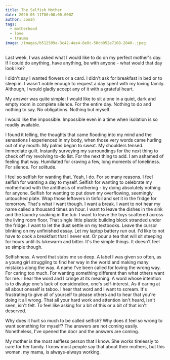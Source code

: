 ```yaml
---
title: The Selfish Mother
date: 2020-05-11T00:00:00.000Z
author: Jonah
tags:
  - motherhood
  - love
  - trauma
image: /images/b512509a-3c42-4ee4-8e8c-50cb052e7108-2040-.jpeg
---
```

Last week, I was asked what I would like to do on my perfect mother's day. If I could do anything, have anything, be with anyone - what would that day look like? 

I didn't say I wanted flowers or a card. I didn't ask for breakfast in bed or to sleep in. I wasn't noble enough to request a day spent with my loving family. Although, I would gladly accept any of it with a grateful heart.

My answer was quite simple: I would like to sit alone in a quiet, dark and empty room in complete silence. For the entire day. Nothing to do and nothing to say. No obligations. Nothing but myself.  

I would like the impossible. Impossible even in a time when isolation is so readily available. 

I found it telling, the thoughts that came flooding into my mind and the sensations I experienced in my body, when those very words came hurling out of my mouth. My palms began to sweat. My shoulders tensed. Immediate guilt. Instantly surveying my surroundings for the next thing to check off my revolving to-do list. For the next thing to add. I am ashamed of feeling that way. Humiliated for craving a few, long moments of loneliness. For silence. For solitude. 

I feel so selfish for wanting that. Yeah, I do. For so many reasons. I feel selfish for wanting a day to myself. Selfish for wanting to celebrate my motherhood with the antithesis of mothering - by doing absolutely nothing for anyone. Selfish for wanting to put down my overflowing, seemingly untouched plate. Wrap those leftovers in tinfoil and set it in the fridge for tomorrow. That's what I want though. I want a break. I want to not hear my name called a thousand times an hour. I want to leave the dishes in the sink and the laundry soaking in the tub. I want to leave the toys scattered across the living room floor. That single little plastic building block stranded under the fridge. I want to let the dust settle on my textbooks. Leave the cursor blinking on my unfinished essay. Let my laptop battery run out. I'd like to not have to cook a breakfast that I never eat. Or pour a tea that will sit steeping for hours until its lukewarm and bitter. It's the simple things. It doesn't feel so simple though. 

Selfishness. A word that stabs me so deep. A label I was given so often, as a young girl struggling to find her way in the world and making many mistakes along the way. A name I've been called for loving the wrong way. For caring too much. For wanting something different than what others want for me. I hear the word and I cringe at its meaning. A word whose intention is to divulge one's lack of consideration, one's self-interest. As if caring at all about oneself is taboo. I hear that word and I want to scream. It's frustrating to give all of yourself to please others and to hear that you're doing it all wrong. That all your hard work and attention isn't heard, isn't seen, isn't felt. To feel like asking for a bit of this or a bit of that isn't deserved.   

Why does it hurt so much to be called selfish? Why does it feel so wrong to want something for myself? The answers are not coming easily. Nonetheless, I've opened the door and the answers are coming.

My mother is the most selfless person that I know. She works tirelessly to care for her family. I know most people say that about their mothers, but this woman, my mama, is always-always working.